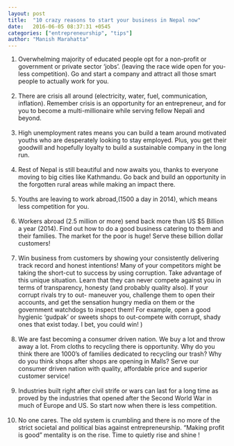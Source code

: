 ```yaml
---
layout: post
title:  "10 crazy reasons to start your business in Nepal now"
date:   2016-06-05 08:37:31 +0545
categories: ["entrepreneurship", "tips"]
author: "Manish Marahatta"
---
```


1. Overwhelming majority of educated people opt for a non-profit or government or private sector ‘jobs’. (leaving the race wide open for you- less competition). Go and start a company and attract all those smart people  to actually work for you.<br><br>
2. There are crisis all around (electricity, water, fuel, communication, inflation). Remember crisis is an opportunity for an entrepreneur, and for you to become a multi-millionaire while serving fellow Nepali and beyond.<br><br>
3. High unemployment rates means you can build a team around motivated youths who are desperately looking to stay employed. Plus, you get their goodwill and hopefully loyalty to build a sustainable company in the long run.<br><br>
4. Rest of Nepal is still beautiful and now awaits you, thanks to everyone moving to big cities like Kathmandu. Go back and build an opportunity in the forgotten rural areas while making an impact there.<br><br>
5. Youths are leaving to work abroad,(1500 a day in 2014), which means less competition for you.<br><br>
6. Workers abroad (2.5 million or more) send back more than US $5 Billion a year (2014). Find out how to do a good business catering to them and their families. The market for the poor is huge! Serve these billion dollar customers!<br><br>
7. Win business from customers by showing your consistently delivering track record and honest intentions! Many of your competitors might be taking the short-cut to success by using corruption. Take advantage of this unique situation. Learn that they can never compete against you in terms of transparency, honesty (and probably quality also). If your corrupt rivals try to out- maneuver you, challenge them to open their accounts, and get the sensation hungry media on them or the government watchdogs to inspect them! For example, open a good hygienic ‘gudpak’ or sweets shops to out-compete with corrupt, shady ones that exist today. I bet, you could win! )<br><br>
8. We are fast becoming a consumer driven nation. We buy a lot and throw away a lot. From cloths to recycling there is opportunity. Why do you think there are 1000’s of families dedicated to recycling our trash? Why do you think shops after shops are opening in Malls? Serve our consumer driven nation with quality, affordable price and superior customer service!<br><br>
9. Industries built right after civil strife or wars can last for a long time as proved by the industries that opened after the Second World War in much of Europe and US. So start now when there is less competition.<br><br>
10. No one cares. The old system is crumbling and there is no more of the strict societal and political bias against entrepreneurship. “Making profit is good” mentality is on the rise. Time to quietly rise and shine !<br><br>
